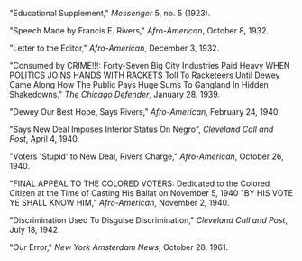 "Educational Supplement," *Messenger* 5, no. 5 (1923).

"Speech Made by Francis E. Rivers," *Afro-American*, October 8, 1932.

"Letter to the Editor," *Afro-American*, December 3, 1932.

"Consumed by CRIME!!!: Forty-Seven Big City Industries Paid Heavy WHEN POLITICS JOINS HANDS WITH RACKETS 
Toll To Racketeers Until Dewey Came Along How The Public Pays Huge Sums To Gangland 
In Hidden Shakedowns," *The Chicago Defender*, January 28, 1939.

"Dewey Our Best Hope, Says Rivers," *Afro-American*, February 24, 1940.

"Says New Deal Imposes Inferior Status On Negro", *Cleveland Call and Post*, April 4, 1940.

"Voters 'Stupid' to New Deal, Rivers Charge," *Afro-American*, October 26, 1940.

"FINAL APPEAL TO THE COLORED VOTERS: Dedicated to the Colored Citizen at the 
Time of Casting His Ballat on November 5, 1940 "BY HIS VOTE YE SHALL KNOW HIM," *Afro-American*, November 2, 1940.

"Discrimination Used To Disguise Discrimination," *Cleveland Call and Post*, July 18, 1942.

"Our Error," *New York Amsterdam News*, October 28, 1961. 
